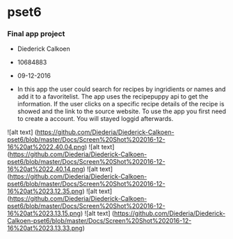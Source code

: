 # pset6 
### Final app project

* Diederick Calkoen 
* 10684883 
* 09-12-2016

* In this app the user could search for recipes by ingridients or names and add it to a favoritelist. The app uses the recipepuppy api to get the information. If the user clicks on a specific recipe details of the recipe is showed and the link to the source website. To use the app you first need to create a account. You will stayed loggid afterwards. 

![alt text] (https://github.com/Diederia/Diederick-Calkoen-pset6/blob/master/Docs/Screen%20Shot%202016-12-16%20at%2022.40.04.png)
![alt text] (https://github.com/Diederia/Diederick-Calkoen-pset6/blob/master/Docs/Screen%20Shot%202016-12-16%20at%2022.40.14.png)
![alt text] (https://github.com/Diederia/Diederick-Calkoen-pset6/blob/master/Docs/Screen%20Shot%202016-12-16%20at%2023.12.35.png)
![alt text] (https://github.com/Diederia/Diederick-Calkoen-pset6/blob/master/Docs/Screen%20Shot%202016-12-16%20at%2023.13.15.png)
![alt text] (https://github.com/Diederia/Diederick-Calkoen-pset6/blob/master/Docs/Screen%20Shot%202016-12-16%20at%2023.13.33.png)
